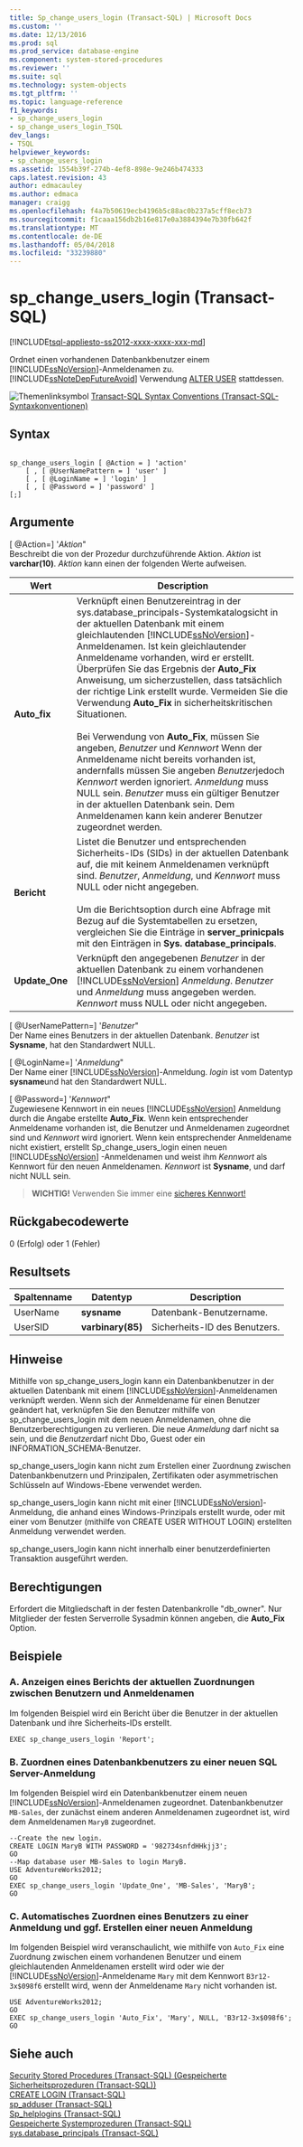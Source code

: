 ```yaml
---
title: Sp_change_users_login (Transact-SQL) | Microsoft Docs
ms.custom: ''
ms.date: 12/13/2016
ms.prod: sql
ms.prod_service: database-engine
ms.component: system-stored-procedures
ms.reviewer: ''
ms.suite: sql
ms.technology: system-objects
ms.tgt_pltfrm: ''
ms.topic: language-reference
f1_keywords:
- sp_change_users_login
- sp_change_users_login_TSQL
dev_langs:
- TSQL
helpviewer_keywords:
- sp_change_users_login
ms.assetid: 1554b39f-274b-4ef8-898e-9e246b474333
caps.latest.revision: 43
author: edmacauley
ms.author: edmaca
manager: craigg
ms.openlocfilehash: f4a7b50619ecb4196b5c88ac0b237a5cff8ecb73
ms.sourcegitcommit: f1caaa156db2b16e817e0a3884394e7b30fb642f
ms.translationtype: MT
ms.contentlocale: de-DE
ms.lasthandoff: 05/04/2018
ms.locfileid: "33239880"
---
```

# <a name="spchangeuserslogin-transact-sql"></a>sp_change_users_login (Transact-SQL)
[!INCLUDE[tsql-appliesto-ss2012-xxxx-xxxx-xxx-md](../../includes/tsql-appliesto-ss2012-xxxx-xxxx-xxx-md.md)]

  Ordnet einen vorhandenen Datenbankbenutzer einem [!INCLUDE[ssNoVersion](../../includes/ssnoversion-md.md)]-Anmeldenamen zu. [!INCLUDE[ssNoteDepFutureAvoid](../../includes/ssnotedepfutureavoid-md.md)] Verwendung [ALTER USER](../../t-sql/statements/alter-user-transact-sql.md) stattdessen.  
  
  
 ![Themenlinksymbol](../../database-engine/configure-windows/media/topic-link.gif "Topic link icon") [Transact-SQL Syntax Conventions (Transact-SQL-Syntaxkonventionen)](../../t-sql/language-elements/transact-sql-syntax-conventions-transact-sql.md)  
  
## <a name="syntax"></a>Syntax  
  
```  
  
sp_change_users_login [ @Action = ] 'action'   
    [ , [ @UserNamePattern = ] 'user' ]   
    [ , [ @LoginName = ] 'login' ]   
    [ , [ @Password = ] 'password' ]  
[;]  
```  
  
## <a name="arguments"></a>Argumente  
 [ @Action=] '*Aktion*"  
 Beschreibt die von der Prozedur durchzuführende Aktion. *Aktion* ist **varchar(10)**. *Aktion* kann einen der folgenden Werte aufweisen.  
  
|Wert|Description|  
|-----------|-----------------|  
|**Auto_fix**|Verknüpft einen Benutzereintrag in der sys.database_principals-Systemkatalogsicht in der aktuellen Datenbank mit einem gleichlautenden [!INCLUDE[ssNoVersion](../../includes/ssnoversion-md.md)]-Anmeldenamen. Ist kein gleichlautender Anmeldename vorhanden, wird er erstellt. Überprüfen Sie das Ergebnis der **Auto_Fix** Anweisung, um sicherzustellen, dass tatsächlich der richtige Link erstellt wurde. Vermeiden Sie die Verwendung **Auto_Fix** in sicherheitskritischen Situationen.<br /><br /> Bei Verwendung von **Auto_Fix**, müssen Sie angeben, *Benutzer* und *Kennwort* Wenn der Anmeldename nicht bereits vorhanden ist, andernfalls müssen Sie angeben *Benutzer*jedoch *Kennwort* werden ignoriert. *Anmeldung* muss NULL sein. *Benutzer* muss ein gültiger Benutzer in der aktuellen Datenbank sein. Dem Anmeldenamen kann kein anderer Benutzer zugeordnet werden.|  
|**Bericht**|Listet die Benutzer und entsprechenden Sicherheits-IDs (SIDs) in der aktuellen Datenbank auf, die mit keinem Anmeldenamen verknüpft sind. *Benutzer*, *Anmeldung*, und *Kennwort* muss NULL oder nicht angegeben.<br /><br /> Um die Berichtsoption durch eine Abfrage mit Bezug auf die Systemtabellen zu ersetzen, vergleichen Sie die Einträge in **server_prinicpals** mit den Einträgen in **Sys. database_principals**.|  
|**Update_One**|Verknüpft den angegebenen *Benutzer* in der aktuellen Datenbank zu einem vorhandenen [!INCLUDE[ssNoVersion](../../includes/ssnoversion-md.md)] *Anmeldung*. *Benutzer* und *Anmeldung* muss angegeben werden. *Kennwort* muss NULL oder nicht angegeben.|  
  
 [ @UserNamePattern=] '*Benutzer*"  
 Der Name eines Benutzers in der aktuellen Datenbank. *Benutzer* ist **Sysname**, hat den Standardwert NULL.  
  
 [ @LoginName=] '*Anmeldung*"  
 Der Name einer [!INCLUDE[ssNoVersion](../../includes/ssnoversion-md.md)]-Anmeldung. *login* ist vom Datentyp **sysname**und hat den Standardwert NULL.  
  
 [ @Password=] '*Kennwort*"  
 Zugewiesene Kennwort in ein neues [!INCLUDE[ssNoVersion](../../includes/ssnoversion-md.md)] Anmeldung durch die Angabe erstellte **Auto_Fix**. Wenn kein entsprechender Anmeldename vorhanden ist, die Benutzer und Anmeldenamen zugeordnet sind und *Kennwort* wird ignoriert. Wenn kein entsprechender Anmeldename nicht existiert, erstellt Sp_change_users_login einen neuen [!INCLUDE[ssNoVersion](../../includes/ssnoversion-md.md)] -Anmeldenamen und weist ihm *Kennwort* als Kennwort für den neuen Anmeldenamen. *Kennwort* ist **Sysname**, und darf nicht NULL sein.  
  
> **WICHTIG!** Verwenden Sie immer eine [sicheres Kennwort!](../../relational-databases/security/strong-passwords.md)
  
## <a name="return-code-values"></a>Rückgabecodewerte  
 0 (Erfolg) oder 1 (Fehler)  
  
## <a name="result-sets"></a>Resultsets  
  
|Spaltenname|Datentyp|Description|  
|-----------------|---------------|-----------------|  
|UserName|**sysname**|Datenbank-Benutzername.|  
|UserSID|**varbinary(85)**|Sicherheits-ID des Benutzers.|  
  
## <a name="remarks"></a>Hinweise  
 Mithilfe von sp_change_users_login kann ein Datenbankbenutzer in der aktuellen Datenbank mit einem [!INCLUDE[ssNoVersion](../../includes/ssnoversion-md.md)]-Anmeldenamen verknüpft werden. Wenn sich der Anmeldename für einen Benutzer geändert hat, verknüpfen Sie den Benutzer mithilfe von sp_change_users_login mit dem neuen Anmeldenamen, ohne die Benutzerberechtigungen zu verlieren. Die neue *Anmeldung* darf nicht sa sein, und die *Benutzer*darf nicht Dbo, Guest oder ein INFORMATION_SCHEMA-Benutzer.  
  
 sp_change_users_login kann nicht zum Erstellen einer Zuordnung zwischen Datenbankbenutzern und Prinzipalen, Zertifikaten oder asymmetrischen Schlüsseln auf Windows-Ebene verwendet werden.  
  
 sp_change_users_login kann nicht mit einer [!INCLUDE[ssNoVersion](../../includes/ssnoversion-md.md)]-Anmeldung, die anhand eines Windows-Prinzipals erstellt wurde, oder mit einer vom Benutzer (mithilfe von CREATE USER WITHOUT LOGIN) erstellten Anmeldung verwendet werden.  
  
 sp_change_users_login kann nicht innerhalb einer benutzerdefinierten Transaktion ausgeführt werden.  
  
## <a name="permissions"></a>Berechtigungen  
 Erfordert die Mitgliedschaft in der festen Datenbankrolle "db_owner". Nur Mitglieder der festen Serverrolle Sysadmin können angeben, die **Auto_Fix** Option.  
  
## <a name="examples"></a>Beispiele  
  
### <a name="a-showing-a-report-of-the-current-user-to-login-mappings"></a>A. Anzeigen eines Berichts der aktuellen Zuordnungen zwischen Benutzern und Anmeldenamen  
 Im folgenden Beispiel wird ein Bericht über die Benutzer in der aktuellen Datenbank und ihre Sicherheits-IDs erstellt.  
  
```  
EXEC sp_change_users_login 'Report';  
```  
  
### <a name="b-mapping-a-database-user-to-a-new-sql-server-login"></a>B. Zuordnen eines Datenbankbenutzers zu einer neuen SQL Server-Anmeldung  
 Im folgenden Beispiel wird ein Datenbankbenutzer einem neuen [!INCLUDE[ssNoVersion](../../includes/ssnoversion-md.md)]-Anmeldenamen zugeordnet. Datenbankbenutzer `MB-Sales`, der zunächst einem anderen Anmeldenamen zugeordnet ist, wird dem Anmeldenamen `MaryB` zugeordnet.  
  
```  
--Create the new login.  
CREATE LOGIN MaryB WITH PASSWORD = '982734snfdHHkjj3';  
GO  
--Map database user MB-Sales to login MaryB.  
USE AdventureWorks2012;  
GO  
EXEC sp_change_users_login 'Update_One', 'MB-Sales', 'MaryB';  
GO  
```  
  
### <a name="c-automatically-mapping-a-user-to-a-login-creating-a-new-login-if-it-is-required"></a>C. Automatisches Zuordnen eines Benutzers zu einer Anmeldung und ggf. Erstellen einer neuen Anmeldung  
 Im folgenden Beispiel wird veranschaulicht, wie mithilfe von `Auto_Fix` eine Zuordnung zwischen einem vorhandenen Benutzer und einem gleichlautenden Anmeldenamen erstellt wird oder wie der [!INCLUDE[ssNoVersion](../../includes/ssnoversion-md.md)]-Anmeldename `Mary` mit dem Kennwort `B3r12-3x$098f6` erstellt wird, wenn der Anmeldename `Mary` nicht vorhanden ist.  
  
```  
USE AdventureWorks2012;  
GO  
EXEC sp_change_users_login 'Auto_Fix', 'Mary', NULL, 'B3r12-3x$098f6';  
GO  
```  
  
## <a name="see-also"></a>Siehe auch  
 [Security Stored Procedures &#40;Transact-SQL&#41; (Gespeicherte Sicherheitsprozeduren (Transact-SQL))](../../relational-databases/system-stored-procedures/security-stored-procedures-transact-sql.md)   
 [CREATE LOGIN &#40;Transact-SQL&#41;](../../t-sql/statements/create-login-transact-sql.md)   
 [sp_adduser &#40;Transact-SQL&#41;](../../relational-databases/system-stored-procedures/sp-adduser-transact-sql.md)   
 [Sp_helplogins &#40;Transact-SQL&#41;](../../relational-databases/system-stored-procedures/sp-helplogins-transact-sql.md)   
 [Gespeicherte Systemprozeduren &#40;Transact-SQL&#41;](../../relational-databases/system-stored-procedures/system-stored-procedures-transact-sql.md)   
 [sys.database_principals &#40;Transact-SQL&#41;](../../relational-databases/system-catalog-views/sys-database-principals-transact-sql.md)  
  
  

